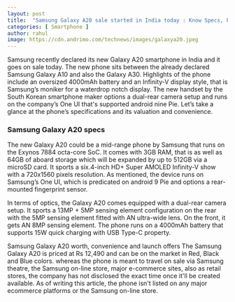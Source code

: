 ```yaml
---
layout: post
title:  "Samsung Galaxy A20 sale started in India today : Know Specs, Price"
categories: [ Smartphone ]
author: rahul
image: https://cdn.andrimo.com/technews/images/galaxya20.jpeg
---
```


Samsung recently declared its new Galaxy A20 smartphone in India and it goes on sale today. The new phone sits between the already declared Samsung Galaxy A10 and also the Galaxy A30. Highlights of the phone include an oversized 4000mAh battery and an Infinity-V display style, that is Samsung’s moniker for a waterdrop notch display. The new handset by the South Korean smartphone maker options a dual-rear camera setup and runs on the company’s One UI that's supported android nine Pie. Let’s take a glance at the phone’s specifications and its valuation and convenience. 

### Samsung Galaxy A20 specs

The new Galaxy A20 could be a mid-range phone by Samsung that runs on the Exynos 7884 octa-core SoC. It comes with 3GB RAM, that is as well as 64GB of aboard storage which will be expanded  by up to 512GB via a microSD card. It sports a six.4-inch HD+ Super AMOLED Infinity-V show with a 720x1560 pixels resolution. As mentioned, the device runs on Samsung’s One UI, which is predicated on android 9 Pie and options a rear-mounted fingerprint sensor. 

In terms of optics, the Galaxy A20 comes equipped with a dual-rear camera setup. It sports a 13MP + 5MP sensing element configuration on the rear with the 5MP sensing element fitted with AN ultra-wide lens. On the front, it gets AN 8MP sensing element. The phone runs on a 4000mAh battery that supports 15W quick charging with USB Type-C property. 

Samsung Galaxy A20 worth, convenience and launch offers
The Samsung Galaxy A20 is priced at Rs 12,490 and can be on the market in Red, Black and Blue colors. whereas the phone is meant to travel on sale via  Samsung theatre, the Samsung on-line store, major e-commerce sites, also as retail stores, the company has not disclosed the exact time once it'll be created available. As of writing this article, the phone isn't listed on any major ecommerce platforms or the Samsung on-line store.
